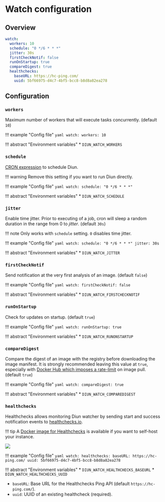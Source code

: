 # Watch configuration

## Overview

```yaml
watch:
  workers: 10
  schedule: "0 */6 * * *"
  jitter: 30s
  firstCheckNotif: false
  runOnStartup: true
  compareDigest: true
  healthchecks:
    baseURL: https://hc-ping.com/
    uuid: 5bf66975-d4c7-4bf5-bcc8-b8d8a82ea278
```

## Configuration

### `workers`

Maximum number of workers that will execute tasks concurrently. (default `10`)

!!! example "Config file"
    ```yaml
    watch:
      workers: 10
    ```

!!! abstract "Environment variables"
    * `DIUN_WATCH_WORKERS`

### `schedule`

[CRON expression](https://pkg.go.dev/github.com/crazy-max/cron/v3#hdr-CRON_Expression_Format) to schedule Diun.

!!! warning
    Remove this setting if you want to run Diun directly.

!!! example "Config file"
    ```yaml
    watch:
      schedule: "0 */6 * * *"
    ```

!!! abstract "Environment variables"
    * `DIUN_WATCH_SCHEDULE`

### `jitter`

Enable time jitter. Prior to executing of a job, cron will sleep a random
duration in the range from 0 to _jitter_. (default `30s`)

!!! note
    Only works with `schedule` setting. `0` disables time jitter.

!!! example "Config file"
    ```yaml
    watch:
      schedule: "0 */6 * * *"
      jitter: 30s
    ```

!!! abstract "Environment variables"
    * `DIUN_WATCH_JITTER`

### `firstCheckNotif`

Send notification at the very first analysis of an image. (default `false`)

!!! example "Config file"
    ```yaml
    watch:
      firstCheckNotif: false
    ```

!!! abstract "Environment variables"
    * `DIUN_WATCH_FIRSTCHECKNOTIF`

### `runOnStartup`

Check for updates on startup. (default `true`)

!!! example "Config file"
    ```yaml
    watch:
      runOnStartup: true
    ```

!!! abstract "Environment variables"
    * `DIUN_WATCH_RUNONSTARTUP`

### `compareDigest`

Compare the digest of an image with the registry before downloading the image manifest. It is strongly
recommended leaving this value at `true`, especially with [Docker Hub which imposes a rate-limit](../faq.md#docker-hub-rate-limits)
on image pull. (default `true`)

!!! example "Config file"
    ```yaml
    watch:
      compareDigest: true
    ```

!!! abstract "Environment variables"
    * `DIUN_WATCH_COMPAREDIGEST`

### `healthchecks`

Healthchecks allows monitoring Diun watcher by sending start and success notification
events to [healthchecks.io](https://healthchecks.io/).

!!! tip
    A [Docker image for Healthchecks](https://github.com/crazy-max/docker-healthchecks) is available if you want
    to self-host your instance.

![](../assets/watch/healthchecks.png)

!!! example "Config file"
    ```yaml
    watch:
      healthchecks:
        baseURL: https://hc-ping.com/
        uuid: 5bf66975-d4c7-4bf5-bcc8-b8d8a82ea278
    ```

!!! abstract "Environment variables"
    * `DIUN_WATCH_HEALTHCHECKS_BASEURL`
    * `DIUN_WATCH_HEALTHCHECKS_UUID`

* `baseURL`: Base URL for the Healthchecks Ping API (default `https://hc-ping.com/`).
* `uuid`: UUID of an existing healthcheck (required).
